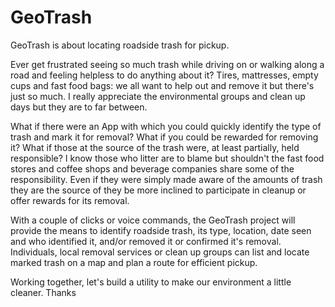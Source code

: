 # GeoTrash
GeoTrash is about locating roadside trash for pickup.


Ever get frustrated seeing so much trash while driving on or walking along a road and feeling helpless to do anything about it?
Tires, mattresses, empty cups and fast food bags: we all want to help out and remove it but there's just so much. I really appreciate the environmental groups and clean up days but they are to far between. 


What if there were an App with which you could quickly identify the type of trash and mark it for removal? What if you could be rewarded for removing it? What if those at the source of the trash were, at least partially, held responsible? I know those who litter are to blame but shouldn't the fast food stores and coffee shops and beverage companies share some of the responsibility. Even if they were simply made
aware of the amounts of trash they are the source of they be more inclined to participate in cleanup or offer rewards for its removal.


With a couple of clicks or voice commands, the GeoTrash project will provide the means to identify roadside trash, its type, location, date seen and who identified it, and/or removed it or confirmed it's removal. Individuals, local removal services or clean up groups can list and locate marked trash on a map and plan a route for efficient pickup.


Working together, let's build a utility to make our environment a little cleaner. Thanks